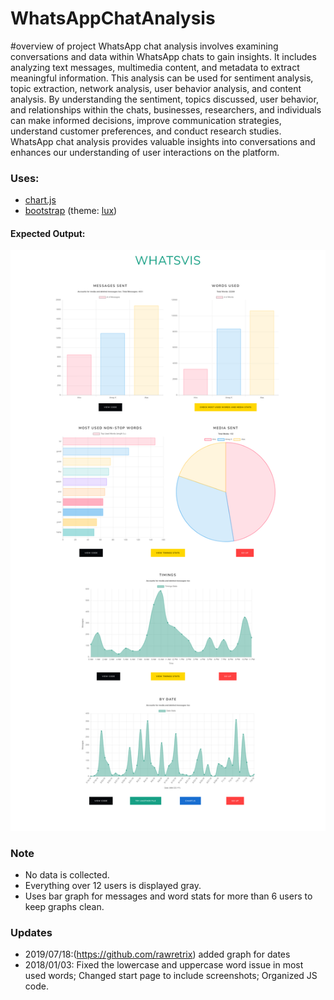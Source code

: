 # WhatsAppChatAnalysis
#overview of project
WhatsApp chat analysis involves examining conversations and data within WhatsApp chats to gain insights. It includes analyzing text messages, multimedia content, and metadata to extract meaningful information. This analysis can be used for sentiment analysis, topic extraction, network analysis, user behavior analysis, and content analysis. By understanding the sentiment, topics discussed, user behavior, and relationships within the chats, businesses, researchers, and individuals can make informed decisions, improve communication strategies, understand customer preferences, and conduct research studies. WhatsApp chat analysis provides valuable insights into conversations and enhances our understanding of user interactions on the platform.

### Uses:

- [chart.js](https://www.chartjs.org)
- [bootstrap](https://getbootstrap.com) (theme: [lux](https://bootswatch.com/lux/))

#### Expected Output:

![Screenshot](images/screenshots/full.png)

### Note

- No data is collected.
- Everything over 12 users is displayed gray.
- Uses bar graph for messages and word stats for more than 6 users to keep graphs clean.

### Updates

- 2019/07/18:(https://github.com/rawretrix) added graph for dates
- 2018/01/03: Fixed the lowercase and uppercase word issue in most used words; Changed start page to include screenshots; Organized JS code.
